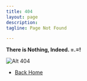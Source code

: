 ```yaml
---
title: 404
layout: page
description:
tagline: Page Not Found

---
```


**There is Nothing, Indeed. =.=!**

![Alt 404][1]

* [Back Home][2]

[1]: /assets/media/404.gif 
[2]: /
